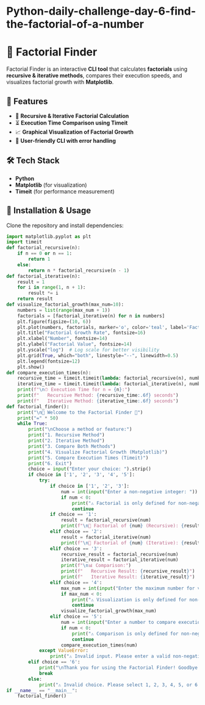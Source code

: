 # Python-daily-challenge-day-6-find-the-factorial-of-a-number
# 🎯 Factorial Finder  

Factorial Finder is an interactive **CLI tool** that calculates **factorials** using **recursive & iterative methods**, compares their execution speeds, and visualizes factorial growth with **Matplotlib**.  

## 🚀 Features  
- 🧮 **Recursive & Iterative Factorial Calculation**  
- ⏳ **Execution Time Comparison using Timeit**  
- 📈 **Graphical Visualization of Factorial Growth**  
- 🔄 **User-friendly CLI with error handling**  

## 🛠 Tech Stack  
- **Python**  
- **Matplotlib** (for visualization)  
- **Timeit** (for performance measurement)  

## 📂 Installation & Usage  
Clone the repository and install dependencies:  
```python
import matplotlib.pyplot as plt
import timeit
def factorial_recursive(n):
    if n == 0 or n == 1:
        return 1
    else:
        return n * factorial_recursive(n - 1)
def factorial_iterative(n):
    result = 1
    for i in range(1, n + 1):
        result *= i
    return result
def visualize_factorial_growth(max_num=10):
    numbers = list(range(max_num + 1))
    factorials = [factorial_iterative(n) for n in numbers]
    plt.figure(figsize=(10, 6))
    plt.plot(numbers, factorials, marker='o', color='teal', label='Factorial Growth')
    plt.title("Factorial Growth Rate", fontsize=16)
    plt.xlabel("Number", fontsize=14)
    plt.ylabel("Factorial Value", fontsize=14)
    plt.yscale("log")  # Log scale for better visibility
    plt.grid(True, which="both", linestyle="--", linewidth=0.5)
    plt.legend(fontsize=12)
    plt.show()
def compare_execution_times(n):
    recursive_time = timeit.timeit(lambda: factorial_recursive(n), number=1000)
    iterative_time = timeit.timeit(lambda: factorial_iterative(n), number=1000)
    print(f"\n⏱ Execution Time for n = {n}:")
    print(f"   Recursive Method: {recursive_time:.6f} seconds")
    print(f"   Iterative Method: {iterative_time:.6f} seconds")
def factorial_finder():
    print("\n🎯 Welcome to the Factorial Finder 🎯")
    print("=" * 50)
    while True:
        print("\nChoose a method or feature:")
        print("1. Recursive Method")
        print("2. Iterative Method")
        print("3. Compare Both Methods")
        print("4. Visualize Factorial Growth (Matplotlib)")
        print("5. Compare Execution Times (Timeit)")
        print("6. Exit")
        choice = input("Enter your choice: ").strip()
        if choice in ['1', '2', '3', '4', '5']:
            try:
                if choice in ['1', '2', '3']:
                    num = int(input("Enter a non-negative integer: "))
                    if num < 0:
                        print("⚠️ Factorial is only defined for non-negative integers. Please try again.")
                        continue
                if choice == '1':
                    result = factorial_recursive(num)
                    print(f"\n📐 Factorial of {num} (Recursive): {result}")
                elif choice == '2':
                    result = factorial_iterative(num)
                    print(f"\n📐 Factorial of {num} (Iterative): {result}")
                elif choice == '3':
                    recursive_result = factorial_recursive(num)
                    iterative_result = factorial_iterative(num)
                    print(f"\n📊 Comparison:")
                    print(f"   Recursive Result: {recursive_result}")
                    print(f"   Iterative Result: {iterative_result}")
                elif choice == '4':
                    max_num = int(input("Enter the maximum number for visualization: "))
                    if max_num < 0:
                        print("⚠️ Visualization is only defined for non-negative integers. Please try again.")
                        continue
                    visualize_factorial_growth(max_num)
                elif choice == '5':
                    num = int(input("Enter a number to compare execution times: "))
                    if num < 0:
                        print("⚠️ Comparison is only defined for non-negative integers. Please try again.")
                        continue
                    compare_execution_times(num)
            except ValueError:
                print("⚠️ Invalid input. Please enter a valid non-negative integer.")
        elif choice == '6':
            print("\nThank you for using the Factorial Finder! Goodbye! 🧮")
            break
        else:
            print("⚠️ Invalid choice. Please select 1, 2, 3, 4, 5, or 6.")
if __name__ == "__main__":
    factorial_finder()
